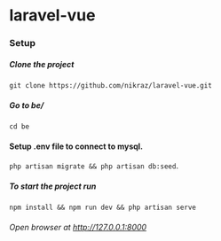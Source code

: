 # laravel-vue
### Setup
##### Clone the project
`git clone https://github.com/nikraz/laravel-vue.git`
##### Go to be/
`cd be`
#### Setup .env file to connect to mysql.
`php artisan migrate && php artisan db:seed`.
##### To start the project run 
`npm install && npm run dev && php artisan serve`
###### Open browser at http://127.0.0.1:8000
